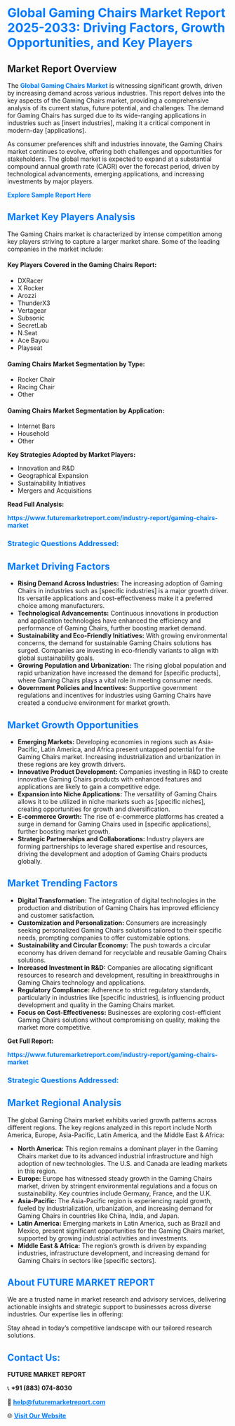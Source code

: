 <h1 style="color: #007BFF;">Global Gaming Chairs Market Report 2025-2033: Driving Factors, Growth Opportunities, and Key Players</h1>

<section id="overview">
<h2>Market Report Overview</h2>
<p>The <a href="https://www.futuremarketreport.com/industry-report/gaming-chairs-market" style="color: #007BFF; text-decoration: none;"><strong>Global Gaming Chairs Market</strong></a> is witnessing significant growth, driven by increasing demand across various industries. This report delves into the key aspects of the Gaming Chairs market, providing a comprehensive analysis of its current status, future potential, and challenges. The demand for Gaming Chairs has surged due to its wide-ranging applications in industries such as [insert industries], making it a critical component in modern-day [applications].</p>
<p>As consumer preferences shift and industries innovate, the Gaming Chairs market continues to evolve, offering both challenges and opportunities for stakeholders. The global market is expected to expand at a substantial compound annual growth rate (CAGR) over the forecast period, driven by technological advancements, emerging applications, and increasing investments by major players.</p>
</section>

<section id="overview">
<p><a href="https://www.futuremarketreport.com/request-sample/reportId=51632" style="color: #007BFF; text-decoration: none;"><strong>Explore Sample Report Here</strong></a></p>
</section>

<section id="key-players">
<h2 style="color: #007BFF;">Market Key Players Analysis</h2>
<p>The Gaming Chairs market is characterized by intense competition among key players striving to capture a larger market share. Some of the leading companies in the market include:</p>
<h4>Key Players Covered in the Gaming Chairs Report:</h4>
<ul><li>DXRacer</li><li>X Rocker</li><li>Arozzi</li><li>ThunderX3</li><li>Vertagear</li><li>Subsonic</li><li>SecretLab</li><li>N.Seat</li><li>Ace Bayou</li><li>Playseat</li></ul>
<h4>Gaming Chairs Market Segmentation by Type:</h4>
<ul><li>Rocker Chair</li><li>Racing Chair</li><li>Other</li></ul>

<h4>Gaming Chairs Market Segmentation by Application:</h4>
<ul><li>Internet Bars</li><li>Household</li><li>Other</li></ul>
<p><strong>Key Strategies Adopted by Market Players:</strong></p>
<ul>
<li>Innovation and R&D</li>
<li>Geographical Expansion</li>
<li>Sustainability Initiatives</li>
<li>Mergers and Acquisitions</li>
</ul>
</section>

<section>
<p><strong>Read Full Analysis: </strong></p><a href="https://www.futuremarketreport.com/industry-report/gaming-chairs-market" style="color: #007BFF; text-decoration: none;"><strong>https://www.futuremarketreport.com/industry-report/gaming-chairs-market</strong></a>
<h3 style="color: #007BFF;">Strategic Questions Addressed:</h3>
</section>

<section id="driving-factors">
<h2 style="color: #007BFF;">Market Driving Factors</h2>
<ul>
<li><strong>Rising Demand Across Industries:</strong> The increasing adoption of Gaming Chairs in industries such as [specific industries] is a major growth driver. Its versatile applications and cost-effectiveness make it a preferred choice among manufacturers.</li>
<li><strong>Technological Advancements:</strong> Continuous innovations in production and application technologies have enhanced the efficiency and performance of Gaming Chairs, further boosting market demand.</li>
<li><strong>Sustainability and Eco-Friendly Initiatives:</strong> With growing environmental concerns, the demand for sustainable Gaming Chairs solutions has surged. Companies are investing in eco-friendly variants to align with global sustainability goals.</li>
<li><strong>Growing Population and Urbanization:</strong> The rising global population and rapid urbanization have increased the demand for [specific products], where Gaming Chairs plays a vital role in meeting consumer needs.</li>
<li><strong>Government Policies and Incentives:</strong> Supportive government regulations and incentives for industries using Gaming Chairs have created a conducive environment for market growth.</li>
</ul>
</section>

<section id="growth-opportunities">
<h2 style="color: #007BFF;">Market Growth Opportunities</h2>
<ul>
<li><strong>Emerging Markets:</strong> Developing economies in regions such as Asia-Pacific, Latin America, and Africa present untapped potential for the Gaming Chairs market. Increasing industrialization and urbanization in these regions are key growth drivers.</li>
<li><strong>Innovative Product Development:</strong> Companies investing in R&D to create innovative Gaming Chairs products with enhanced features and applications are likely to gain a competitive edge.</li>
<li><strong>Expansion into Niche Applications:</strong> The versatility of Gaming Chairs allows it to be utilized in niche markets such as [specific niches], creating opportunities for growth and diversification.</li>
<li><strong>E-commerce Growth:</strong> The rise of e-commerce platforms has created a surge in demand for Gaming Chairs used in [specific applications], further boosting market growth.</li>
<li><strong>Strategic Partnerships and Collaborations:</strong> Industry players are forming partnerships to leverage shared expertise and resources, driving the development and adoption of Gaming Chairs products globally.</li>
</ul>
</section>

<section id="trending-factors">
<h2 style="color: #007BFF;">Market Trending Factors</h2>
<ul>
<li><strong>Digital Transformation:</strong> The integration of digital technologies in the production and distribution of Gaming Chairs has improved efficiency and customer satisfaction.</li>
<li><strong>Customization and Personalization:</strong> Consumers are increasingly seeking personalized Gaming Chairs solutions tailored to their specific needs, prompting companies to offer customizable options.</li>
<li><strong>Sustainability and Circular Economy:</strong> The push towards a circular economy has driven demand for recyclable and reusable Gaming Chairs solutions.</li>
<li><strong>Increased Investment in R&D:</strong> Companies are allocating significant resources to research and development, resulting in breakthroughs in Gaming Chairs technology and applications.</li>
<li><strong>Regulatory Compliance:</strong> Adherence to strict regulatory standards, particularly in industries like [specific industries], is influencing product development and quality in the Gaming Chairs market.</li>
<li><strong>Focus on Cost-Effectiveness:</strong> Businesses are exploring cost-efficient Gaming Chairs solutions without compromising on quality, making the market more competitive.</li>
</ul>
</section>

<section>
<p><strong>Get Full Report: </strong></p><a href="https://www.futuremarketreport.com/industry-report/gaming-chairs-market" style="color: #007BFF; text-decoration: none;"><strong>https://www.futuremarketreport.com/industry-report/gaming-chairs-market</strong></a>
<h3 style="color: #007BFF;">Strategic Questions Addressed:</h3>
</section>


<section id="regional-analysis">
<h2 style="color: #007BFF;">Market Regional Analysis</h2>
<p>The global Gaming Chairs market exhibits varied growth patterns across different regions. The key regions analyzed in this report include North America, Europe, Asia-Pacific, Latin America, and the Middle East & Africa:</p>
<ul>
<li><strong>North America:</strong> This region remains a dominant player in the Gaming Chairs market due to its advanced industrial infrastructure and high adoption of new technologies. The U.S. and Canada are leading markets in this region.</li>
<li><strong>Europe:</strong> Europe has witnessed steady growth in the Gaming Chairs market, driven by stringent environmental regulations and a focus on sustainability. Key countries include Germany, France, and the U.K.</li>
<li><strong>Asia-Pacific:</strong> The Asia-Pacific region is experiencing rapid growth, fueled by industrialization, urbanization, and increasing demand for Gaming Chairs in countries like China, India, and Japan.</li>
<li><strong>Latin America:</strong> Emerging markets in Latin America, such as Brazil and Mexico, present significant opportunities for the Gaming Chairs market, supported by growing industrial activities and investments.</li>
<li><strong>Middle East & Africa:</strong> The region’s growth is driven by expanding industries, infrastructure development, and increasing demand for Gaming Chairs in sectors like [specific sectors].</li>
</ul>
</section>

<footer>
<h2 style="color: #007BFF;">About FUTURE MARKET REPORT</h2>
<p>We are a trusted name in market research and advisory services, delivering actionable insights and strategic support to businesses across diverse industries. Our expertise lies in offering:</p>

<p>Stay ahead in today’s competitive landscape with our tailored research solutions.</p>

<h2 style="color: #007BFF;">Contact Us:</h2>
<p><strong>FUTURE MARKET REPORT</strong></p>
<p>📞 <strong>+91 (883) 074-8030</strong></p>
<p>📧 <strong><a href="mailto:help@futuremarketreport.com" style="color: #007BFF;">help@futuremarketreport.com</a></strong></p>
<p>🌐 <strong><a href="https://www.futuremarketreport.com/" style="color: #007BFF;">Visit Our Website</a></strong></p>
</footer>